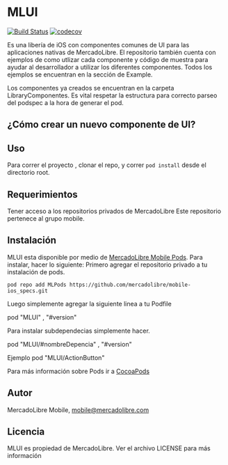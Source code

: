 
# MLUI

[![Build Status](https://travis-ci.com/mercadolibre/mobile-ios_ui.svg?token=7FLbnHbLmp4qqdEmsLyy&branch=develop)](https://travis-ci.com/mercadolibre/mobile-ios_ui) [![codecov](https://codecov.io/gh/mercadolibre/mobile-ios_ui/branch/development/graph/badge.svg?token=aJvOhV7JqA)](https://codecov.io/gh/mercadolibre/mobile-ios_ui)

Es una libería de iOS con componentes comunes de UI para las aplicaciones nativas de MercadoLibre.
El repositorio también cuenta con ejemplos de como utlizar cada componente y código de muestra para ayudar al desarrollador a utilizar los diferentes componentes.
Todos los ejemplos se encuentran en la sección de Example.

Los componentes ya creados se encuentran en la carpeta LibraryComponentes.
Es vital respetar la estructura para correcto parseo del podspec a la hora de generar el pod.

## ¿Cómo crear un nuevo componente de UI?

## Uso

Para correr el proyecto , clonar el repo, y correr `pod install` desde el directorio root.


## Requerimientos
Tener acceso a los repositorios privados de MercadoLibre
Este repositorio pertenece al grupo mobile.

## Instalación

MLUI esta disponible por medio de [MercadoLibre Mobile Pods](https://github.com/mercadolibre/mobile-ios_specs). Para instalar, hacer lo siguiente:
Primero agregar el repositorio privado a tu instalación de pods.

`pod repo add MLPods https://github.com/mercadolibre/mobile-ios_specs.git`

Luego simplemente agregar la siguiente linea a tu Podfile

pod "MLUI" , "#version"

Para instalar subdependecias simplemente hacer.

pod "MLUI/#nombreDepencia" , "#version"

Ejemplo pod "MLUI/ActionButton"

Para más información sobre Pods ir a [CocoaPods](http://cocoapods.org/)

## Autor

MercadoLibre Mobile, mobile@mercadolibre.com


## Licencia
MLUI es propiedad de MercadoLibre.
Ver el archivo LICENSE para más información

